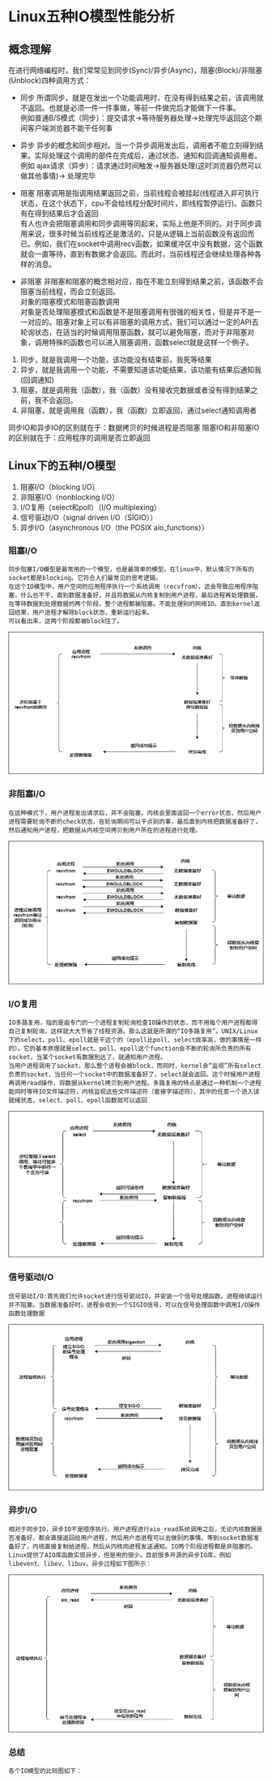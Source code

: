 # Linux五种IO模型性能分析

## 概念理解
在进行网络编程时，我们常常见到同步(Sync)/异步(Async)，阻塞(Block)/非阻塞(Unblock)四种调用方式：
- 同步
    所谓同步，就是在发出一个功能调用时，在没有得到结果之前，该调用就不返回。也就是必须一件一件事做，等前一件做完后才能做下一件事。  
    例如普通B/S模式（同步）：提交请求->等待服务器处理->处理完毕返回这个期间客户端浏览器不能干任何事

- 异步
    异步的概念和同步相对。当一个异步调用发出后，调用者不能立刻得到结果。实际处理这个调用的部件在完成后，通过状态、通知和回调通知调用者。    
    例如 ajax请求（异步）：请求通过时间触发->服务器处理(这时浏览器仍然可以做其他事情)-> 处理完毕

- 阻塞
    阻塞调用是指调用结果返回之前，当前线程会被挂起(线程进入非可执行状态，在这个状态下，cpu不会给线程分配时间片，即线程暂停运行)。函数只有在得到结果后才会返回   
    有人也许会把阻塞调用和同步调用等同起来，实际上他是不同的。对于同步调用来说，很多时候当前线程还是激活的，只是从逻辑上当前函数没有返回而已。例如，我们在socket中调用recv函数，如果缓冲区中没有数据，这个函数就会一直等待，直到有数据才会返回。而此时，当前线程还会继续处理各种各样的消息。

- 非阻塞
    非阻塞和阻塞的概念相对应，指在不能立刻得到结果之前，该函数不会阻塞当前线程，而会立刻返回。  
    对象的阻塞模式和阻塞函数调用    
    对象是否处理阻塞模式和函数是不是阻塞调用有很强的相关性，但是并不是一一对应的。阻塞对象上可以有非阻塞的调用方式，我们可以通过一定的API去轮询状态，在适当的时候调用阻塞函数，就可以避免阻塞，而对于非阻塞对象，调用特殊的函数也可以进入阻塞调用，函数select就是这样一个例子。

1. 同步，就是我调用一个功能，该功能没有结束前，我死等结果
2. 异步，就是我调用一个功能，不需要知道该功能结果，该功能有结果后通知我(回调通知)
3. 阻塞，就是调用我（函数），我（函数）没有接收完数据或者没有得到结果之前，我不会返回。
4. 非阻塞，就是调用我（函数），我（函数）立即返回，通过select通知调用者

同步IO和异步IO的区别就在于：数据拷贝的时候进程是否阻塞
阻塞IO和非阻塞IO的区别就在于：应用程序的调用是否立即返回

## Linux下的五种I/O模型
1. 阻塞I/O（blocking I/O）
2. 非阻塞I/O（nonblocking I/O）
3. I/O复用（select和poll）（I/O multiplexing）
4. 信号驱动I/O（signal driven I/O（SIGIO））
5. 异步I/O（asynchronous I/O（the POSIX aio_functions））

### 阻塞I/O
    同步阻塞I/O模型是最常用的一个模型，也是最简单的模型。在linux中，默认情况下所有的socket都是blocking。它符合人们最常见的思考逻辑。    
    在这个IO模型中，用户空间的应用程序执行一个系统调用（recvfrom），这会导致应用程序阻塞，什么也不干，直到数据准备好，并且将数据从内核复制到用户进程，最后进程再处理数据，在等待数据到处理数据的两个阶段，整个进程都被阻塞。不能处理别的网络IO。直到kernel返回结果，用户进程才解除block状态，重新运行起来。 
    可以看出来，这两个阶段都被block住了。

![阻塞I/O模型图](https://raw.githubusercontent.com/gongthub/wiki/master/docs/Resources/%E9%98%BB%E5%A1%9EIO%E6%A8%A1%E5%9E%8B%E5%9B%BE.png)

### 非阻塞I/O
    在这种模式下，用户进程发出请求后，并不会阻塞，内核会里面返回一个error状态，然后用户进程需要轮询不断的check状态，在轮询期间可以干点别的事，最后直到内核把数据准备好了，然后通知用户进程，把数据从内核空间拷贝到用户所在的进程进行处理。

![非阻塞I/O模型图](https://raw.githubusercontent.com/gongthub/wiki/master/docs/Resources/%E9%9D%9E%E9%98%BB%E5%A1%9EIO%E6%A8%A1%E5%9E%8B%E5%9B%BE.png)

### I/O复用
    IO多路复用，指的是由专门的一个进程复制轮询检查IO操作的状态，而不用每个用户进程都得自己复制轮询，这样就大大节省了线程资源。那么这就是所谓的“IO多路复用”。UNIX/Linux下的select、poll、epoll就是干这个的（epoll比poll、select效率高，做的事情是一样的）。它的基本原理就是select、poll、epoll这个function会不断的轮询所负责的所有socket，当某个socket有数据到达了，就通知用户进程。 
    当用户进程调用了socket，那么整个进程会被block，而同时，kernel会“监视”所有select负责的socket，当任何一个socket中的数据准备好了，select就会返回。这个时候用户进程再调用read操作，将数据从kernel拷贝到用户进程。多路复用的特点是通过一种机制一个进程能同时等待IO文件描述符，内核监视这些文件描述符（套接字描述符），其中的任意一个进入读就绪状态，select、poll、epoll函数就可以返回

![I/O多路复用模型图](https://raw.githubusercontent.com/gongthub/wiki/master/docs/Resources/IO%E5%A4%9A%E8%B7%AF%E5%A4%8D%E7%94%A8.png)

### 信号驱动I/O
    信号驱动I/O:首先我们允许socket进行信号驱动IO，并安装一个信号处理函数，进程继续运行并不阻塞。当数据准备好时，进程会收到一个SIGIO信号，可以在信号处理函数中调用I/O操作函数处理数据

![信号驱动I/O模型图](https://raw.githubusercontent.com/gongthub/wiki/master/docs/Resources/%E4%BF%A1%E5%8F%B7%E9%A9%B1%E5%8A%A8IO%E6%A8%A1%E5%9E%8B%E5%9B%BE.png)

### 异步I/O
    相对于同步IO，异步IO不是顺序执行。用户进程进行aio_read系统调用之后，无论内核数据是否准备好，都会直接返回给用户进程，然后用户态进程可以去做别的事情。等到socket数据准备好了，内核直接复制给进程，然后从内核向进程发送通知。IO两个阶段进程都是非阻塞的。  
    Linux提供了AIO库函数实现异步，但是用的很少。目前很多开源的异步IO库，例如libevent、libev、libuv。异步过程如下图所示：

![异步I/O模型图](https://raw.githubusercontent.com/gongthub/wiki/master/docs/Resources/%E5%BC%82%E6%AD%A5IO%E6%A8%A1%E5%9E%8B%E5%9B%BE.png)

### 总结
    各个IO模型的比较图如下：
    